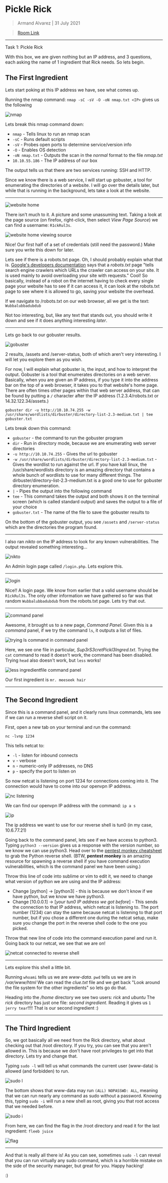 Pickle Rick
===================

> Armand Alvarez | 31 July 2021

> [Room Link](https://tryhackme.com/room/picklerick)

---

Task 1: Pickle Rick

With this box, we are given nothing but an IP address, and 3 questions, each asking the name of 1 ingredient that Rick needs. So lets begin.

## The First Ingredient

Lets start poking at this IP address we have, see what comes up.

Running the nmap command: `nmap -sC -sV -O -oN nmap.txt <IP>` gives us the following

![nmap](./screenshots/nmap)

Lets break this nmap command down:

* `nmap`  - Tells linux to run an nmap scan
* `-sC`  - Runs default scripts 
* `-sV`  - Probes open ports to determine service/version info
* `-O`   - Enables OS detection
* `-oN nmap.txt`  - Outputs the scan in the *normal* format to the file *nmap.txt*
* `10.10.55.186`  - The IP address of our box

The output tells us that there are two services running: SSH and HTTP.

Since we know there is a web service, I will start up gobuster, a tool for enumerating the directories of a website. I will go over the details later, but while that is running in the background, lets take a look at the website.

--- 

![website home](./screenshots/website_home)

There isn't much to it. A picture and some unassuming text. Taking a look at the page source (on firefox, right-click, then select *View Page Source*) we can find a username: `R1ckRul3s`.

![website home viewing source](./screenshots/website_home_element)

Nice! Our first half of a set of credentials (still need the password.) Make sure you write this down for later. 

Lets see if there is a robots.txt page. Oh, I should probably explain what that is. [Google's developers documentation](https://developers.google.com/search/docs/advanced/robots/intro) says that a *robots.txt* page "tells search engine crawlers which URLs the crawler can access on your site. It is used mainly to avoid overloading your site with requests." Cool! So basically, instead of a robot on the internet having to check every single page your website has to see if it can access it, it can look at the robots.txt page to see where it is allowed to go, saving your website the overhead. 

If we navigate to <IP address>/robots.txt on our web browser, all we get is the text: `Wubbalubbadubdub`

Not too interesting, but, like any text that stands out, you should write it down and see if it does anything interesting *later*.

---

Lets go back to our gobuster results.

![gobuster](./screenshots/dirbuster)

2 results, /assets and /server-status, both of which aren't very interesting. I will let you explore them as you wish.

For now, I will explain what gobuster is, the input, and how to interpret the output. Gobuster is a tool that enumerates directories on a web server. Basically, when you are given an IP address, if you type it into the address bar on the top of a web browser, it takes you to that website's home page. There are often times other pages within that web server address, that can be found by putting a `/` character after the IP address (1.2.3.4/robots.txt or 14.32.122.34/assets.) 

`gobuster dir -u http://10.10.74.255 -w /usr/share/wordlists/dirbuster/directory-list-2.3-medium.txt | tee gobuster.txt`

Lets break down this command:

* `gobuster`  - the command to run the gobuster program
* `dir`  - Run in directory mode, because we are enumerating web server directories
* `-u http://10.10.74.255`  - Gives the url to gobuster
* `-w /usr/share/wordlists/dirbuster/directory-list-2.3-medium.txt`  - Gives the wordlist to run against the url. If you have kali linux, the /usr/share/wordlists directory is an amazing directory that contains a whole bunch of wordlists to use for many different things. The dirbuster/directory-list-2.3-medium.txt is a good one to use for gobuster directory enumeration. 
* `|`  - Pipes the output into the following command
* `tee`  - This command takes the output and both shows it on the terminal screen (which is called standard output) and saves the output to a file of your choice
* `gobuster.txt`  - The name of the file to save the gobuster results to

On the bottom of the gobuster output, you see `/assets` and `/server-status` which are the directories the program found. 

---

I also ran *nikto* on the IP address to look for any known vulnerabilities. The output revealed something interesting...

![nikto](./screenshots/nikto)

An Admin login page called `/login.php`. Lets explore this. 

---

![login](./screenshots/login)

Nice!! A login page. We know from earlier that a valid username should be `R1ckRul3s`. The only other information we have gathered so far was that random `Wubbalubbadubdub` from the robots.txt page. Lets try that out.

---

![command panel](./screenshots/command_panel)

Awesome, it brought us to a new page, *Command Panel*. Given this is a *command* panel, if we try the command `ls`, it outputs a list of files. 

![trying ls command in command panel](./screenshots/command_panel_ls)

Here, we see one file in particular, *Sup3rS3cretPickl3Ingred.txt*. Trying the `cat` command to read it doesn't work, the command has been disabled. Trying `head` also doesn't work, but `less` works!

![less ingredientfile command panel](./screenshots/command_panel_less)

Our first ingredient is `mr. meeseek hair`

---

## The Second Ingredient

Since this is a command panel, and it clearly runs linux commands, lets see if we can run a reverse shell script on it. 

First, open a new tab on your terminal and run the command:

`nc -lvnp 1234`

This tells netcat to:

* `-l`  - listen for inbound connects
* `v`   - verbose 
* `n`   - numeric-only IP addresses, no DNS
* `p`   - specify the port to listen on

So now netcat is listening on port 1234 for connections coming into it. The connection would have to come into our openvpn IP address. 

![nc listening](./screenshots/nc_listen)

We can find our openvpn IP address with the command: `ip a s`

![ip](./screenshots/ip)

The ip address we want to use for our reverse shell is tun0 (in my case, 10.6.77.21)

Going back to the command panel, lets see if we have access to python3. Typing `python3 --version` gives us a response with the version number, so we know we can use python3. Head over to the [pentest monkey cheatsheet](http://pentestmonkey.net/cheat-sheet/shells/reverse-shell-cheat-sheet) to grab the Python reverse shell. (BTW, **pentest monkey** is an amazing resource for spawning a reverse shell if you have command execution vulnerabilities, which is the command panel we have been using.) 

Throw this line of code into sublime or vim to edit it, we need to change what version of python we are using and the IP address:
* Change [python] -> [python3]  - this is because we don't know if we have python, but we know we have python3.
* Change [10.0.0.1] -> [*your tun0 IP address we got before*]  - This sends the connection to that IP address, which netcat is listening to. The port number (1234) can stay the same because netcat is listening to that port number, but if you chose a different one during the netcat setup, make sure you change the port in the reverse shell code to the one you picked.

Throw that new line of code into the command execution panel and run it. Going back to our netcat, we see that we are on!

![netcat connected to reverse shell](./screenshots/nc_connect)

---

Lets explore this shell a little bit. 

Running `whoami` tells us we are *www-data*. `pwd` tells us we are in */var/www/html* We can read the *clue.txt* file and we get back "Look around the file system for the other ingredients" so lets go do that.

Heading into the */home* directory we see two users: *rick* and *ubuntu*
The *rick* directory has just one file: *second ingredient*. Reading it gives us `1 jerry tear`!!!! That is our second ingredient :)

---

## The Third Ingredient

So, we got basically all we need from the Rick directory, what about checking out that /root directory. If you try, you can see that you aren't allowed in. This is because we don't have root privileges to get into that directory. Lets try and change that. 

Typing `sudo -l` will tell us what commands the current user (www-data) is allowed (and forbidden) to run. 

![sudo l](./screenshots/sudo_l) 

The bottom shows that www-data may run `(ALL) NOPASSWD: ALL`, meaning that we can run nearly any command as sudo without a password. Knowing this, typing `sudo -i` will run a new shell as root, giving you that root access that we needed before.

![sudo i](./screenshots/sudo_i)

From here, we can find the flag in the /root directory and read it for the last ingredient: `fleeb juice`

![flag](./screenshots/3rd_ingredient)



---

And that is really all there is! As you can see, sometimes `sudo -l` can reveal that you can run virtually any sudo command, which is a horrible mistake on the side of the security manager, but great for you. Happy hacking!

:)
